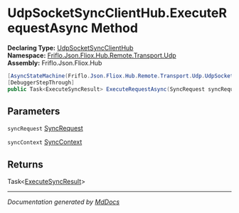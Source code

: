 ﻿<!--  
  <auto-generated>   
    The contents of this file were generated by a tool.  
    Changes to this file may be list if the file is regenerated  
  </auto-generated>   
-->

# UdpSocketSyncClientHub.ExecuteRequestAsync Method

**Declaring Type:** [UdpSocketSyncClientHub](../index.md)  
**Namespace:** [Friflo.Json.Fliox.Hub.Remote.Transport.Udp](../../index.md)  
**Assembly:** Friflo.Json.Fliox.Hub

```csharp
[AsyncStateMachine(Friflo.Json.Fliox.Hub.Remote.Transport.Udp.UdpSocketSyncClientHub/<ExecuteRequestAsync>d__11)]
[DebuggerStepThrough]
public Task<ExecuteSyncResult> ExecuteRequestAsync(SyncRequest syncRequest, SyncContext syncContext);
```

## Parameters

`syncRequest`  [SyncRequest](../../../../../Protocol/SyncRequest/index.md)

`syncContext`  [SyncContext](../../../../../Host/SyncContext/index.md)

## Returns

Task\<[ExecuteSyncResult](../../../../../Host/ExecuteSyncResult/index.md)\>

___

*Documentation generated by [MdDocs](https://github.com/ap0llo/mddocs)*
